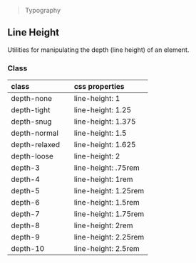 > Typography

## Line Height

Utilities for manipulating the depth (line height) of an element.

### Class

| class |   | css properties |
|:--|:--|:--|
| depth-none |  | line-height: 1 |
| depth-tight |  | line-height: 1.25 |
| depth-snug |  | line-height: 1.375 |
| depth-normal |  | line-height: 1.5 |
| depth-relaxed |  | line-height: 1.625 |
| depth-loose |  | line-height: 2 |
| depth-3 |  | line-height: .75rem |
| depth-4 |  | line-height: 1rem |
| depth-5 |  | line-height: 1.25rem |
| depth-6 |  | line-height: 1.5rem |
| depth-7 |  | line-height: 1.75rem |
| depth-8 |  | line-height: 2rem |
| depth-9 |  | line-height: 2.25rem |
| depth-10 |  | line-height: 2.5rem |
